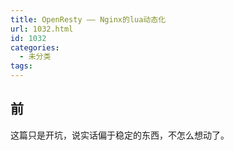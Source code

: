 ```yaml
---
title: OpenResty —— Nginx的lua动态化
url: 1032.html
id: 1032
categories:
  - 未分类
tags:
---
```


前
-

这篇只是开坑，说实话偏于稳定的东西，不怎么想动了。